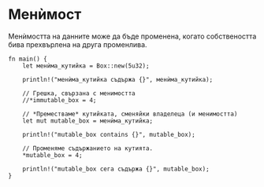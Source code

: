 # Менѝмост

Менѝмостта на данните може да бъде променена, когато собствеността бива
прехвърлена на друга променлива.

```rust,editable
fn main() {
    let менѝма_кутийка = Box::new(5u32);

    println!("менѝма_кутийка съдържа {}", менѝма_кутийка);

    // Грешка, свързана с менимостта
    //*immutable_box = 4;

    // *Преместваме* кутийката, сменяйки владелеца (и менимостта)
    let mut mutable_box = менѝма_кутийка;

    println!("mutable_box contains {}", mutable_box);

    // Променяме съдържанието на кутията.
    *mutable_box = 4;

    println!("mutable_box сега съдържа {}", mutable_box);
}
```
